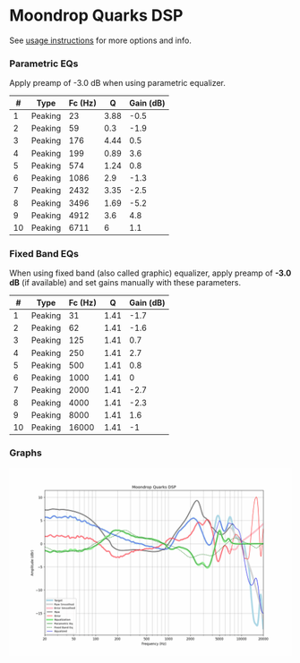 # Moondrop Quarks DSP
See [usage instructions](https://github.com/jaakkopasanen/AutoEq#usage) for more options and info.

### Parametric EQs
Apply preamp of -3.0 dB when using parametric equalizer.

|   # | Type    |   Fc (Hz) |    Q |   Gain (dB) |
|-----|---------|-----------|------|-------------|
|   1 | Peaking |        23 | 3.88 |        -0.5 |
|   2 | Peaking |        59 | 0.3  |        -1.9 |
|   3 | Peaking |       176 | 4.44 |         0.5 |
|   4 | Peaking |       199 | 0.89 |         3.6 |
|   5 | Peaking |       574 | 1.24 |         0.8 |
|   6 | Peaking |      1086 | 2.9  |        -1.3 |
|   7 | Peaking |      2432 | 3.35 |        -2.5 |
|   8 | Peaking |      3496 | 1.69 |        -5.2 |
|   9 | Peaking |      4912 | 3.6  |         4.8 |
|  10 | Peaking |      6711 | 6    |         1.1 |

### Fixed Band EQs
When using fixed band (also called graphic) equalizer, apply preamp of **-3.0 dB** (if available) and set gains manually with these parameters.

|   # | Type    |   Fc (Hz) |    Q |   Gain (dB) |
|-----|---------|-----------|------|-------------|
|   1 | Peaking |        31 | 1.41 |        -1.7 |
|   2 | Peaking |        62 | 1.41 |        -1.6 |
|   3 | Peaking |       125 | 1.41 |         0.7 |
|   4 | Peaking |       250 | 1.41 |         2.7 |
|   5 | Peaking |       500 | 1.41 |         0.8 |
|   6 | Peaking |      1000 | 1.41 |         0   |
|   7 | Peaking |      2000 | 1.41 |        -2.7 |
|   8 | Peaking |      4000 | 1.41 |        -2.3 |
|   9 | Peaking |      8000 | 1.41 |         1.6 |
|  10 | Peaking |     16000 | 1.41 |        -1   |

### Graphs
![](./Moondrop%20Quarks%20DSP.png)
